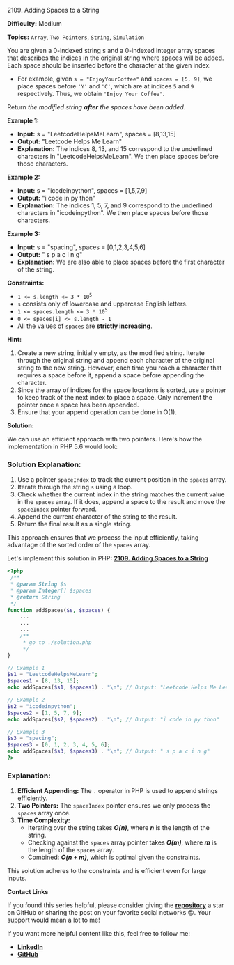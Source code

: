 2109\. Adding Spaces to a String

**Difficulty:** Medium

**Topics:** `Array`, `Two Pointers`, `String`, `Simulation`

You are given a 0-indexed string s and a 0-indexed integer array spaces that describes the indices in the original string where spaces will be added. Each space should be inserted before the character at the given index.

- For example, given `s = "EnjoyYourCoffee"` and `spaces = [5, 9]`, we place spaces before `'Y'` and `'C'`, which are at indices `5` and `9` respectively. Thus, we obtain `"Enjoy Your Coffee"`.

Return _the modified string **after** the spaces have been added_.

**Example 1:**

- **Input:** s = "LeetcodeHelpsMeLearn", spaces = [8,13,15]
- **Output:** "Leetcode Helps Me Learn"
- **Explanation:** The indices 8, 13, and 15 correspond to the underlined characters in "LeetcodeHelpsMeLearn".
  We then place spaces before those characters.

**Example 2:**

- **Input:** s = "icodeinpython", spaces = [1,5,7,9]
- **Output:** "i code in py thon"
- **Explanation:** The indices 1, 5, 7, and 9 correspond to the underlined characters in "icodeinpython".
  We then place spaces before those characters.


**Example 3:**

- **Input:** s = "spacing", spaces = [0,1,2,3,4,5,6]
- **Output:** " s p a c i n g"
- **Explanation:** We are also able to place spaces before the first character of the string.



**Constraints:**

- <code>1 <= s.length <= 3 * 10<sup>5</sup></code>
- `s` consists only of lowercase and uppercase English letters.
- <code>1 <= spaces.length <= 3 * 10<sup>5</sup></code>
- `0 <= spaces[i] <= s.length - 1`
- All the values of `spaces` are **strictly increasing**.


**Hint:**
1. Create a new string, initially empty, as the modified string. Iterate through the original string and append each character of the original string to the new string. However, each time you reach a character that requires a space before it, append a space before appending the character.
2. Since the array of indices for the space locations is sorted, use a pointer to keep track of the next index to place a space. Only increment the pointer once a space has been appended.
3. Ensure that your append operation can be done in O(1).



**Solution:**

We can use an efficient approach with two pointers. Here's how the implementation in PHP 5.6 would look:

### Solution Explanation:
1. Use a pointer `spaceIndex` to track the current position in the `spaces` array.
2. Iterate through the string `s` using a loop.
3. Check whether the current index in the string matches the current value in the `spaces` array. If it does, append a space to the result and move the `spaceIndex` pointer forward.
4. Append the current character of the string to the result.
5. Return the final result as a single string.

This approach ensures that we process the input efficiently, taking advantage of the sorted order of the `spaces` array.

Let's implement this solution in PHP: **[2109. Adding Spaces to a String](https://github.com/mah-shamim/leet-code-in-php/tree/main/algorithms/002109-adding-spaces-to-a-string/solution.php)**

```php
<?php
 /**
 * @param String $s
 * @param Integer[] $spaces
 * @return String
 */
function addSpaces($s, $spaces) {
    ...
    ...
    ...
    /**
     * go to ./solution.php
     */
}

// Example 1
$s1 = "LeetcodeHelpsMeLearn";
$spaces1 = [8, 13, 15];
echo addSpaces($s1, $spaces1) . "\n"; // Output: "Leetcode Helps Me Learn"

// Example 2
$s2 = "icodeinpython";
$spaces2 = [1, 5, 7, 9];
echo addSpaces($s2, $spaces2) . "\n"; // Output: "i code in py thon"

// Example 3
$s3 = "spacing";
$spaces3 = [0, 1, 2, 3, 4, 5, 6];
echo addSpaces($s3, $spaces3) . "\n"; // Output: " s p a c i n g"
?>
```

### Explanation:

1. **Efficient Appending:** The `.` operator in PHP is used to append strings efficiently.
2. **Two Pointers:** The `spaceIndex` pointer ensures we only process the `spaces` array once.
3. **Time Complexity:**
   - Iterating over the string takes _**O(n)**_, where _**n**_ is the length of the string.
   - Checking against the `spaces` array pointer takes _**O(m)**_, where _**m**_ is the length of the `spaces` array.
   - Combined: _**O(n + m)**_, which is optimal given the constraints.

This solution adheres to the constraints and is efficient even for large inputs.

**Contact Links**

If you found this series helpful, please consider giving the **[repository](https://github.com/mah-shamim/leet-code-in-php)** a star on GitHub or sharing the post on your favorite social networks 😍. Your support would mean a lot to me!

If you want more helpful content like this, feel free to follow me:

- **[LinkedIn](https://www.linkedin.com/in/arifulhaque/)**
- **[GitHub](https://github.com/mah-shamim)**



